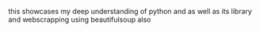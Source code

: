 this showcases my deep understanding of python and as well as its library and webscrapping using beautifulsoup also


